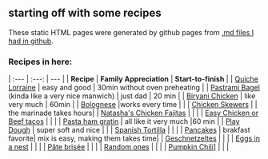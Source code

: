 ## starting off with some recipes

These static HTML pages were generated by github pages from [.md files I had in github](https://github.com/dernorberto/recipesforfamily).

### Recipes in here:

| :--- | :---: | --- |
| **Recipe** | **Family Appreciation** | **Start-to-finish** |
| [Quiche Lorraine](https://dernorberto.github.io/Quiche%20Lorraine) | easy and good | 30min without oven preheating |
| [Pastrami Bagel](https://dernorberto.github.io/pastramibagel) (kinda like a very nice manwich) | just dad | 20 min |
| [Biryani Chicken](https://dernorberto.github.io/Biryani%20chicken) | like very much | 60min |
| [Bolognese](https://dernorberto.github.io/Bolognese%20sauce) |works every time | |
| [Chicken Skewers](https://dernorberto.github.io/Chicken%20skewers) | | the marinade takes hours|
| [Natasha's Chicken Fajitas](https://dernorberto.github.io/Natasha's%20Chicken%20Fajitas) | | |
| [Easy Chicken or Beef tacos](https://dernorberto.github.io/Tacos%20Chicken%20or%20Beef) | | |
| [Pasta ham gratin](https://dernorberto.github.io/Pasta%20ham%20gratin) | all like it very much |60 min |
| [Play Dough](https://dernorberto.github.io/Play%20dough) | super soft and nice | |
| [Spanish Tortilla](https://dernorberto.github.io/Spanish%20tortilla) | | |
| [Pancakes](https://dernorberto.github.io/pancakes) | brakfast favorite|  mix is easy, making them takes time|
| [Geschnetzeltes](https://dernorberto.github.io/Geschnetzeltes) | | |
| [Eggs in a nest](https://dernorberto.github.io/Eggs%20in%20a%20nest) | | | 
| [Pâte brisée](https://dernorberto.github.io/pate%20brisee) | | |
| [Random ones](https://dernorberto.github.io/random_dads_recipes) | | |
| [Pumpkin Chili](https://dernorberto.github.io/pumpkinchili)]  | | |

